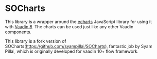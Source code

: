 # SOCharts
This library is a wrapper around the [echarts](https://echarts.apache.org) JavaScript
library for using it with [Vaadin 8](https://vaadin.com). The charts can be used
just like any other Vaadin components.

This library is a fork version of SOCharts(https://github.com/syampillai/SOCharts), 
fantastic job by Syam Pillai, which is originally developed for vaadin 10+ flow framework.
